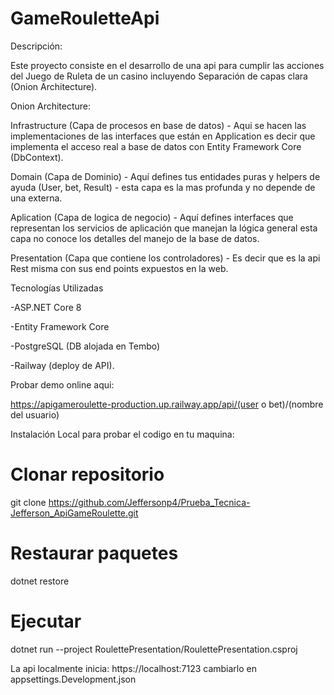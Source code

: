 # GameRouletteApi


Descripción:

Este proyecto consiste en el desarrollo de una api para cumplir las acciones del Juego de Ruleta de un casino incluyendo Separación de capas clara (Onion Architecture).


Onion Architecture:

Infrastructure (Capa de procesos en base de datos) - Aqui se hacen las  implementaciones de las interfaces que están en Application es decir que implementa el acceso real a base de datos con Entity Framework Core (DbContext).

Domain (Capa de Dominio) - Aquí defines tus entidades puras y helpers de ayuda (User, bet, Result) - esta capa es la mas profunda y no depende de una externa.

Aplication (Capa de logica de negocio) - Aquí defines interfaces que representan los servicios de aplicación que manejan la lógica general esta capa no conoce los detalles del manejo de la base de datos.

Presentation (Capa que contiene los controladores) - Es decir que es la api Rest misma con sus end points expuestos en la web.

Tecnologías Utilizadas

-ASP.NET Core 8

-Entity Framework Core

-PostgreSQL (DB alojada en Tembo)

-Railway (deploy de API).


Probar demo online aqui:

https://apigameroulette-production.up.railway.app/api/(user o bet)/(nombre del usuario)


 Instalación Local para probar el codigo en tu maquina:

 # Clonar repositorio
  git clone https://github.com/Jeffersonp4/Prueba_Tecnica-Jefferson_ApiGameRoulette.git


 # Restaurar paquetes
  dotnet restore

 # Ejecutar
 dotnet run --project RoulettePresentation/RoulettePresentation.csproj

La api localmente inicia:
https://localhost:7123 cambiarlo en appsettings.Development.json
